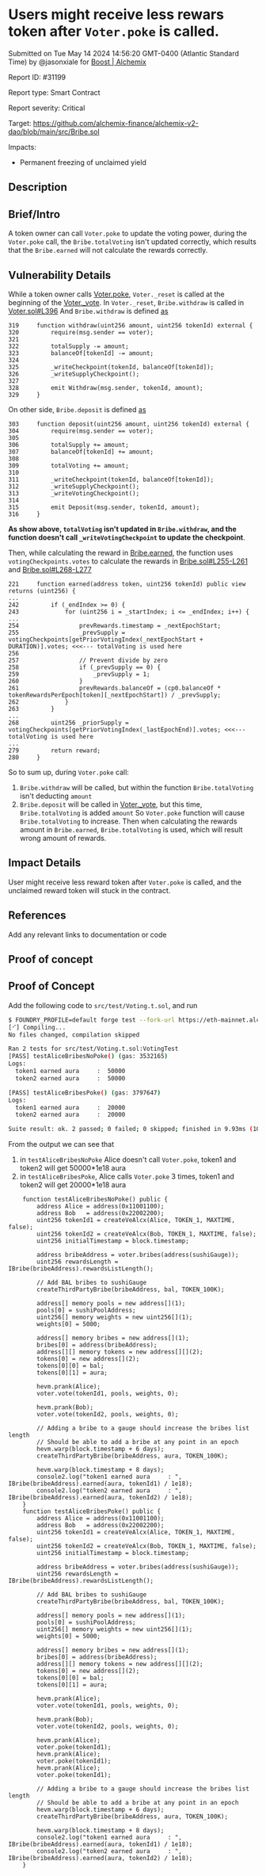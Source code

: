 
# Users might receive less rewars token after `Voter.poke` is called.

Submitted on Tue May 14 2024 14:56:20 GMT-0400 (Atlantic Standard Time) by @jasonxiale for [Boost | Alchemix](https://immunefi.com/bounty/alchemix-boost/)

Report ID: #31199

Report type: Smart Contract

Report severity: Critical

Target: https://github.com/alchemix-finance/alchemix-v2-dao/blob/main/src/Bribe.sol

Impacts:
- Permanent freezing of unclaimed yield

## Description
## Brief/Intro
A token owner can call `Voter.poke` to update the voting power, during the `Voter.poke` call, the `Bribe.totalVoting` isn't updated correctly, which results that the `Bribe.earned` will not calculate the rewards correctly.

## Vulnerability Details
While a token owner calls [Voter.poke](https://github.com/alchemix-finance/alchemix-v2-dao/blob/f1007439ad3a32e412468c4c42f62f676822dc1f/src/Voter.sol#L194-L212), `Voter._reset` is called at the beginning of the [Voter._vote](https://github.com/alchemix-finance/alchemix-v2-dao/blob/f1007439ad3a32e412468c4c42f62f676822dc1f/src/Voter.sol#L413).
In `Voter._reset`, `Bribe.withdraw` is called in [Voter.sol#L396](https://github.com/alchemix-finance/alchemix-v2-dao/blob/f1007439ad3a32e412468c4c42f62f676822dc1f/src/Voter.sol#L396)
And `Bribe.withdraw` is defined [as](https://github.com/alchemix-finance/alchemix-v2-dao/blob/f1007439ad3a32e412468c4c42f62f676822dc1f/src/Bribe.sol#L319-L329)
```solidity
319     function withdraw(uint256 amount, uint256 tokenId) external {
320         require(msg.sender == voter);
321 
322         totalSupply -= amount;
323         balanceOf[tokenId] -= amount;
324 
325         _writeCheckpoint(tokenId, balanceOf[tokenId]);
326         _writeSupplyCheckpoint();
327 
328         emit Withdraw(msg.sender, tokenId, amount);
329     }
```

On other side, `Bribe.deposit` is defined [as](https://github.com/alchemix-finance/alchemix-v2-dao/blob/f1007439ad3a32e412468c4c42f62f676822dc1f/src/Bribe.sol#L303-L316)
```solidity
303     function deposit(uint256 amount, uint256 tokenId) external {
304         require(msg.sender == voter);
305 
306         totalSupply += amount;
307         balanceOf[tokenId] += amount;
308 
309         totalVoting += amount;
310 
311         _writeCheckpoint(tokenId, balanceOf[tokenId]);
312         _writeSupplyCheckpoint();
313         _writeVotingCheckpoint();
314 
315         emit Deposit(msg.sender, tokenId, amount);
316     }
```


**As show above, `totalVoting` isn't updated in `Bribe.withdraw`, and the function doesn't call `_writeVotingCheckpoint` to update the checkpoint**.

Then, while calculating the reward in [Bribe.earned](https://github.com/alchemix-finance/alchemix-v2-dao/blob/f1007439ad3a32e412468c4c42f62f676822dc1f/src/Bribe.sol#L221-L280),  the function uses `votingCheckpoints.votes` to calculate the rewards in [Bribe.sol#L255-L261](https://github.com/alchemix-finance/alchemix-v2-dao/blob/f1007439ad3a32e412468c4c42f62f676822dc1f/src/Bribe.sol#L255-L261) and [Bribe.sol#L268-L277](https://github.com/alchemix-finance/alchemix-v2-dao/blob/f1007439ad3a32e412468c4c42f62f676822dc1f/src/Bribe.sol#L268-L277)

```solidity
221     function earned(address token, uint256 tokenId) public view returns (uint256) {
...
242         if (_endIndex >= 0) {
243             for (uint256 i = _startIndex; i <= _endIndex; i++) {
...
254                 prevRewards.timestamp = _nextEpochStart;
255                 _prevSupply = votingCheckpoints[getPriorVotingIndex(_nextEpochStart + DURATION)].votes; <<<--- totalVoting is used here
256 
257                 // Prevent divide by zero
258                 if (_prevSupply == 0) {
259                     _prevSupply = 1;
260                 }
261                 prevRewards.balanceOf = (cp0.balanceOf * tokenRewardsPerEpoch[token][_nextEpochStart]) / _prevSupply;
262             }
263         }
...
268         uint256 _priorSupply = votingCheckpoints[getPriorVotingIndex(_lastEpochEnd)].votes; <<<--- totalVoting is used here
...
279         return reward;
280     }
```

So to sum up, during `Voter.poke` call:
1. `Bribe.withdraw` will be called, but within the function `Bribe.totalVoting` isn't deducting `amount`
1. `Bribe.deposit` will be called in [Voter._vote](https://github.com/alchemix-finance/alchemix-v2-dao/blob/f1007439ad3a32e412468c4c42f62f676822dc1f/src/Voter.sol#L441), but this time, `Bribe.totalVoting` is added `amount`
So `Voter.poke` function will cause `Bribe.totalVoting` to increase.
Then when calculating the rewards amount in `Bribe.earned`, `Bribe.totalVoting` is used, which will result wrong amount of rewards.


## Impact Details
User might receive less reward token after `Voter.poke` is called, and the unclaimed reward token will stuck in the contract.
## References
Add any relevant links to documentation or code

        
## Proof of concept
## Proof of Concept
Add the following code to `src/test/Voting.t.sol`, and run 
```bash
$ FOUNDRY_PROFILE=default forge test --fork-url https://eth-mainnet.alchemyapi.io/v2/$API --fork-block-number 17133822 --mc VotingTest --mt testAliceBribes -vv
[⠊] Compiling...
No files changed, compilation skipped

Ran 2 tests for src/test/Voting.t.sol:VotingTest
[PASS] testAliceBribesNoPoke() (gas: 3532165)
Logs:
  token1 earned aura     :  50000
  token2 earned aura     :  50000

[PASS] testAliceBribesPoke() (gas: 3797647)
Logs:
  token1 earned aura     :  20000
  token2 earned aura     :  20000

Suite result: ok. 2 passed; 0 failed; 0 skipped; finished in 9.93ms (10.25ms CPU time)

```

From the output we can see that 
1. in `testAliceBribesNoPoke` Alice doesn't call `Voter.poke`, token1 and token2 will get 50000*1e18 aura
2. in `testAliceBribesPoke`, Alice calls `Voter.poke` 3 times, token1 and token2 will get 20000*1e18 aura

```solidity
    function testAliceBribesNoPoke() public {
        address Alice = address(0x11001100);
        address Bob   = address(0x22002200);
        uint256 tokenId1 = createVeAlcx(Alice, TOKEN_1, MAXTIME, false);
        uint256 tokenId2 = createVeAlcx(Bob, TOKEN_1, MAXTIME, false);
        uint256 initialTimestamp = block.timestamp;

        address bribeAddress = voter.bribes(address(sushiGauge));
        uint256 rewardsLength = IBribe(bribeAddress).rewardsListLength();

        // Add BAL bribes to sushiGauge
        createThirdPartyBribe(bribeAddress, bal, TOKEN_100K);

        address[] memory pools = new address[](1);
        pools[0] = sushiPoolAddress;
        uint256[] memory weights = new uint256[](1);
        weights[0] = 5000;

        address[] memory bribes = new address[](1);
        bribes[0] = address(bribeAddress);
        address[][] memory tokens = new address[][](2);
        tokens[0] = new address[](2);
        tokens[0][0] = bal;
        tokens[0][1] = aura;

        hevm.prank(Alice);
        voter.vote(tokenId1, pools, weights, 0);

        hevm.prank(Bob);
        voter.vote(tokenId2, pools, weights, 0);

        // Adding a bribe to a gauge should increase the bribes list length
        // Should be able to add a bribe at any point in an epoch
        hevm.warp(block.timestamp + 6 days);
        createThirdPartyBribe(bribeAddress, aura, TOKEN_100K);

        hevm.warp(block.timestamp + 8 days);
        console2.log("token1 earned aura     : ", IBribe(bribeAddress).earned(aura, tokenId1) / 1e18);
        console2.log("token2 earned aura     : ", IBribe(bribeAddress).earned(aura, tokenId2) / 1e18);
    }
    function testAliceBribesPoke() public {
        address Alice = address(0x11001100);
        address Bob   = address(0x22002200);
        uint256 tokenId1 = createVeAlcx(Alice, TOKEN_1, MAXTIME, false);
        uint256 tokenId2 = createVeAlcx(Bob, TOKEN_1, MAXTIME, false);
        uint256 initialTimestamp = block.timestamp;

        address bribeAddress = voter.bribes(address(sushiGauge));
        uint256 rewardsLength = IBribe(bribeAddress).rewardsListLength();

        // Add BAL bribes to sushiGauge
        createThirdPartyBribe(bribeAddress, bal, TOKEN_100K);

        address[] memory pools = new address[](1);
        pools[0] = sushiPoolAddress;
        uint256[] memory weights = new uint256[](1);
        weights[0] = 5000;

        address[] memory bribes = new address[](1);
        bribes[0] = address(bribeAddress);
        address[][] memory tokens = new address[][](2);
        tokens[0] = new address[](2);
        tokens[0][0] = bal;
        tokens[0][1] = aura;

        hevm.prank(Alice);
        voter.vote(tokenId1, pools, weights, 0);

        hevm.prank(Bob);
        voter.vote(tokenId2, pools, weights, 0);

        hevm.prank(Alice);
        voter.poke(tokenId1);
        hevm.prank(Alice);
        voter.poke(tokenId1);
        hevm.prank(Alice);
        voter.poke(tokenId1);

        // Adding a bribe to a gauge should increase the bribes list length
        // Should be able to add a bribe at any point in an epoch
        hevm.warp(block.timestamp + 6 days);
        createThirdPartyBribe(bribeAddress, aura, TOKEN_100K);

        hevm.warp(block.timestamp + 8 days);
        console2.log("token1 earned aura     : ", IBribe(bribeAddress).earned(aura, tokenId1) / 1e18);
        console2.log("token2 earned aura     : ", IBribe(bribeAddress).earned(aura, tokenId2) / 1e18);
    }
```
